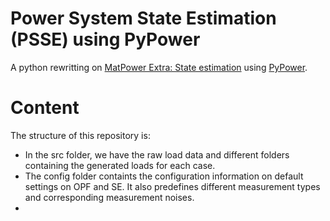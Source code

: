 # Power System State Estimation (PSSE) using PyPower

A python rewritting on [MatPower Extra: State estimation](https://github.com/MATPOWER/mx-se) using [PyPower](https://github.com/rwl/PYPOWER). 

# Content
The structure of this repository is:

* In the src folder, we have the raw load data and different folders containing the generated loads for each case.
* The config folder containts the configuration information on default settings on OPF and SE. It also predefines different measurement types and corresponding measurement noises.
* 
